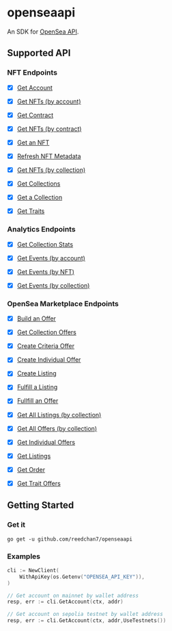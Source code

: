 # openseaapi

An SDK for [OpenSea API](https://docs.opensea.io/reference/api-overview).


## Supported API

### NFT Endpoints

- [x] [Get Account](https://docs.opensea.io/reference/get_account)
- [x] [Get NFTs (by account)](https://docs.opensea.io/reference/list_nfts_by_account)
- [x] [Get Contract](https://docs.opensea.io/reference/get_contract)
- [x] [Get NFTs (by contract)](https://docs.opensea.io/reference/list_nfts_by_contract)
- [x] [Get an NFT](https://docs.opensea.io/reference/get_nft)
- [x] [Refresh NFT Metadata](https://docs.opensea.io/reference/refresh_nft)
- [x] [Get NFTs (by collection)](https://docs.opensea.io/reference/list_nfts_by_collection)
- [x] [Get Collections](https://docs.opensea.io/reference/list_collections)
- [x] [Get a Collection](https://docs.opensea.io/reference/get_collection)
- [x] [Get Traits](https://docs.opensea.io/reference/get_traits)


### Analytics Endpoints

- [x] [Get Collection Stats](https://docs.opensea.io/reference/get_collection_stats)
- [x] [Get Events (by account)](https://docs.opensea.io/reference/list_events_by_account)
- [x] [Get Events (by NFT)](https://docs.opensea.io/reference/list_events_by_nft)
- [x] [Get Events (by collection)](https://docs.opensea.io/reference/list_events_by_collection)


### OpenSea Marketplace Endpoints

- [x] [Build an Offer](https://docs.opensea.io/reference/build_offer_v2)
- [x] [Get Collection Offers](https://docs.opensea.io/reference/get_collection_offers_v2)
- [x] [Create Criteria Offer](https://docs.opensea.io/reference/post_criteria_offer_v2)
- [x] [Create Individual Offer](https://docs.opensea.io/reference/post_offer)
- [x] [Create Listing](https://docs.opensea.io/reference/post_listing)
- [x] [Fulfill a Listing](https://docs.opensea.io/reference/generate_listing_fulfillment_data_v2)
- [x] [Fullfill an Offer](https://docs.opensea.io/reference/generate_offer_fulfillment_data_v2)
- [x] [Get All Listings (by collection)](https://docs.opensea.io/reference/get_all_listings_on_collection_v2)
- [x] [Get All Offers (by collection)](https://docs.opensea.io/reference/get_all_offers_on_collection_v2)
- [x] [Get Individual Offers](https://docs.opensea.io/reference/get_offers)
- [x] [Get Listings](https://docs.opensea.io/reference/get_listings)
- [x] [Get Order](https://docs.opensea.io/reference/get_order)
- [x] [Get Trait Offers](https://docs.opensea.io/reference/get_trait_offers_v2)


## Getting Started

### Get it

```shell
go get -u github.com/reedchan7/openseaapi
```

### Examples

```go
cli := NewClient(
	WithApiKey(os.Getenv("OPENSEA_API_KEY")),
)

// Get account on mainnet by wallet address
resp, err := cli.GetAccount(ctx, addr)

// Get account on sepolia testnet by wallet address
resp, err := cli.GetAccount(ctx, addr,UseTestnets())
```

